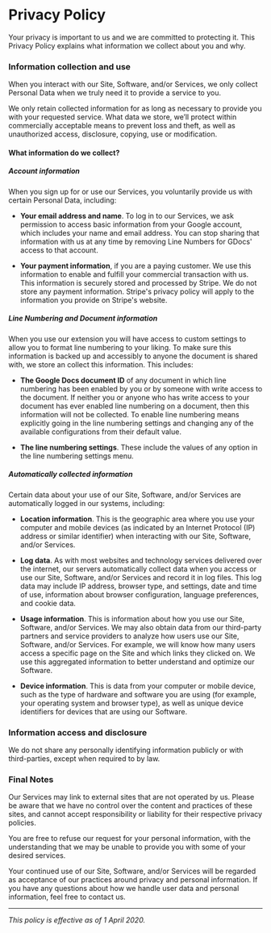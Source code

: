 # Privacy Policy

Your privacy is important to us and we are committed to protecting it. This Privacy Policy explains what information we collect about you and why.

### Information collection and use

When you interact with our Site, Software, and/or Services, we only collect Personal Data when we truly need it to provide a service to you.

We only retain collected information for as long as necessary to provide you with your requested service. What data we store, we’ll protect within commercially acceptable means to prevent loss and theft, as well as unauthorized access, disclosure, copying, use or modification.

#### What information do we collect?

##### Account information

When you sign up for or use our Services, you voluntarily provide us with certain Personal Data, including:

- **Your email address and name**. To log in to our Services, we ask permission to access basic information from your Google account, which includes your name and email address. You can stop sharing that information with us at any time by removing Line Numbers for GDocs' access to that account.

- **Your payment information**, if you are a paying customer. We use this information to enable and fulfill your commercial transaction with us. This information is securely stored and processed by Stripe. We do not store any payment information. Stripe's privacy policy will apply to the information you provide on Stripe's website.

##### Line Numbering and Document information

When you use our extension you will have access to custom settings to allow you to format line numbering to your liking. To make sure this information is backed up and accessibly to anyone the document is shared with, we store an collect this information. This includes:

- **The Google Docs document ID** of any document in which line numbering has been enabled by you or by someone with write access to the document. If neither you or anyone who has write access to your document has ever enabled line numbering on a document, then this information will not be collected. To enable line numbering means explicitly going in the line numbering settings and changing any of the available configurations from their default value.

- **The line numbering settings**. These include the values of any option in the line numbering settings menu.

##### Automatically collected information

Certain data about your use of our Site, Software, and/or Services are automatically logged in our systems, including:

- **Location information**. This is the geographic area where you use your computer and mobile devices (as indicated by an Internet Protocol (IP) address or similar identifier) when interacting with our Site, Software, and/or Services.

- **Log data**. As with most websites and technology services delivered over the internet, our servers automatically collect data when you access or use our Site, Software, and/or Services and record it in log files. This log data may include IP address, browser type, and settings, date and time of use, information about browser configuration, language preferences, and cookie data.

- **Usage information**. This is information about how you use our Site, Software, and/or Services. We may also obtain data from our third-party partners and service providers to analyze how users use our Site, Software, and/or Services. For example, we will know how many users access a specific page on the Site and which links they clicked on. We use this aggregated information to better understand and optimize our Software.

- **Device information**. This is data from your computer or mobile device, such as the type of hardware and software you are using (for example, your operating system and browser type), as well as unique device identifiers for devices that are using our Software.

### Information access and disclosure

We do not share any personally identifying information publicly or with third-parties, except when required to by law.

### Final Notes

Our Services may link to external sites that are not operated by us. Please be aware that we have no control over the content and practices of these sites, and cannot accept responsibility or liability for their respective privacy policies.

You are free to refuse our request for your personal information, with the understanding that we may be unable to provide you with some of your desired services.

Your continued use of our Site, Software, and/or Services will be regarded as acceptance of our practices around privacy and personal information. If you have any questions about how we handle user data and personal information, feel free to contact us.

---

*This policy is effective as of 1 April 2020.*